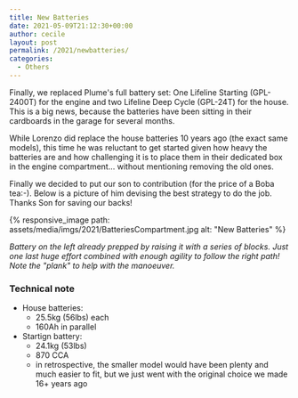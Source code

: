```yaml
---
title: New Batteries
date: 2021-05-09T21:12:30+00:00
author: cecile
layout: post
permalink: /2021/newbatteries/
categories:
  - Others
---
```

Finally, we replaced Plume's full battery set: One Lifeline Starting (GPL-2400T)
for the engine and two Lifeline Deep Cycle (GPL-24T) for the house. This is a
big news, because the batteries have been sitting in their cardboards in the
garage for several months.

While Lorenzo did replace the house batteries 10 years ago (the exact same
models), this time he was reluctant to get started given how heavy the batteries
are and how challenging it is to place them in their dedicated box in the engine
compartment... without mentioning removing the old ones.

Finally we decided to put our son to contribution (for the price of a Boba
tea:-). Below is a picture of him devising the best strategy to do the job.
Thanks Son for saving our backs!

{% responsive_image path: assets/media/imgs/2021/BatteriesCompartment.jpg alt: "New Batteries" %}

*Battery on the left already prepped by raising it with a series of blocks. Just
one last huge effort combined with enough agility to follow the right path! Note
the "plank" to help with the manoeuver.*

### Technical note
  - House batteries:
    - 25.5kg (56lbs) each
    - 160Ah in parallel
  - Startign battery:
    - 24.1kg (53lbs)
    - 870 CCA
    - in retrospective, the smaller model would have been plenty and much easier
      to fit, but we just went with the original choice we made 16+ years ago
